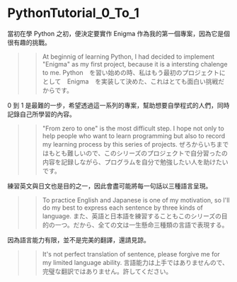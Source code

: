 # PythonTutorial_0_To_1
當初在學 Python 之初，便決定要實作 Enigma 作為我的第一個專案，因為它是個很有趣的挑戰。
>> At beginnig of learning Python, I had decided to implement "Enigma" as my first project, because it is a intersting chalenge to me.
>> Python　を習い始めの時、私はもう最初のプロジェクトにとして　Enigma　を実装して決めた、これはとても面白い挑戦だからです。

0 到 1 是最難的一步，希望透過這一系列的專案，幫助想要自學程式的人們，同時記錄自己所學習的內容。
>> "From zero to one" is the most difficult step. I hope not only to help people who want to learn programming but also to record my learning process by this series of projects.
>> ぜろからいちまではもとも難しいので、このシリーズのプロジェクトで自分習ったの内容を記録しながら、プログラムを自分で勉強したい人を助けたいです。

練習英文與日文也是目的之一，因此會盡可能將每一句話以三種語言呈現。
>> To practice English and Japanese is one of my motivation, so I'll do my best to express each sentence by three kinds of language.
>> また、英語と日本語を練習することもこのシリーズの目的の一つ。だから、全ての文は一生懸命三種類の言語で表現する。

因為語言能力有限，並不是完美的翻譯，還請見諒。
>> It's not perfect translation of sentence, please forgive me for my limited language ability.
>> 言語能力は上手ではありませんので、完璧な翻訳ではありません。許してください。
